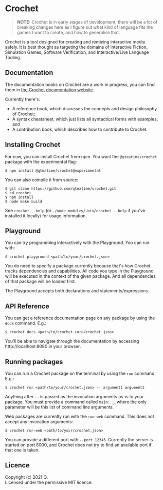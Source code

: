 # Crochet

> **NOTE:** Crochet is in early stages of development, there will be a lot
> of breaking changes here as I figure out what kind of language fits the
> games I want to create, and how to generalise that.

Crochet is a tool designed for creating and remixing interactive media safely.
It is best thought as targeting the domains of Interactive Fiction, Simulation
Games, Software Verification, and Interactive/Live Language Tooling.

## Documentation

The documentation books on Crochet are a work in progress, you can find
them in [the Crochet documentation website](https://crochet.qteati.me/docs/).

Currently there's:

- A reference book, which discusses the concepts and design philosophy of Crochet;
- A syntax cheatsheet, which just lists all syntactical forms with examples; and
- A contribution book, which describes how to contribute to Crochet.

## Installing Crochet

For now, you can install Crochet from npm. You want the `@qteatime/crochet`
package with the experimental flag:

```shell
$ npm install @qteatime/crochet@experimental
```

You can also compile it from source:

```shell
$ git clone https://github.com/qteatime/crochet.git
$ cd crochet
$ npm install
$ node make build
```

See `crochet --help` (or `./node_modules/.bin/crochet --help` if you've installed it locally) for usage information.

## Playground

You can try programming interactively with the Playground. You can run with:

```shell
$ crochet playground <path/to/your/crochet.json>
```

You do need to specify a package currently because that's how Crochet tracks
dependencies and capabilities. All code you type in the Playground will
be executed in the context of the given package. And all dependencies of
that package will be loaded first.

The Playground accepts both declarations and statements/expressions.

## API Reference

You can get a reference documentation page on any package by using the
`docs` command. E.g.:

```shell
$ crochet docs <path/to/crochet.core/crochet.json>
```

You'll be able to navigate through the documentation by accessing
http://localhost:8080 in your browser.

## Running packages

You can run a Crochet package on the terminal by using the `run` command.
E.g.:

```shell
$ crochet run <path/to/your/crochet.json> -- argument1 argument2
```

Anything after `--` is passed as the invocation arguments as-is to your
package. You must provide a command called `main: _`, where the only
parameter will be this list of command line arguments.

Web packages are currently run with the `run-web` command. This does not
accept any invocation arguments:

```shell
$ crochet run-web <path/to/your/crochet.json>
```

You can provide a different port with `--port 12345`. Currently the server
is started on port 8000, and Crochet does not try to find an available
port if that one is taken.

## Licence

Copyright (c) 2021 Q.  
Licensed under the permissive MIT licence.
